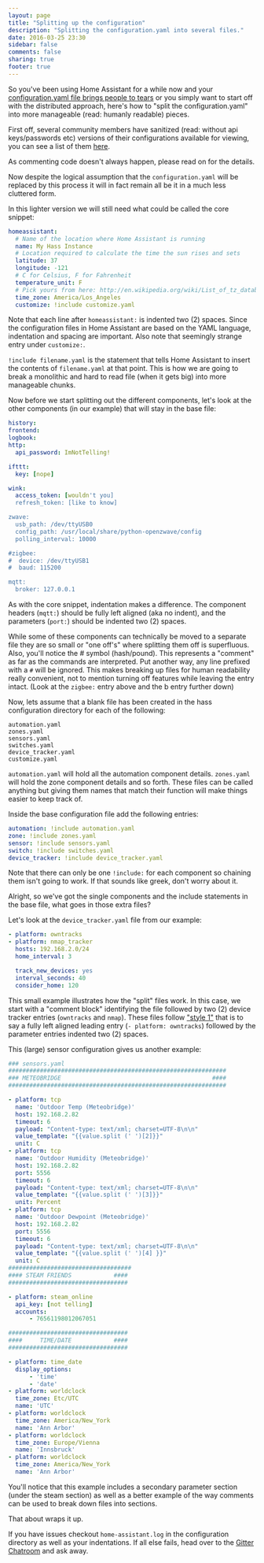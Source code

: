```yaml
---
layout: page
title: "Splitting up the configuration"
description: "Splitting the configuration.yaml into several files."
date: 2016-03-25 23:30
sidebar: false
comments: false
sharing: true
footer: true
---
```


So you've been using Home Assistant for a while now and your [configuration.yaml file brings people to tears](https://home-assistant.io/cookbook/configuration_yaml_from_bassclarinetl2/) or you simply want to start off with the distributed approach, here's how to "split the configuration.yaml" into more manageable (read: humanly readable) pieces.

First off, several community members have sanitized (read: without api keys/passwords etc) versions of their configurations available for viewing, you can see a list of them [here](https://home-assistant.io/cookbook/#example-configurationyaml).

As commenting code doesn't always happen, please read on for the details.

Now despite the logical assumption that the `configuration.yaml` will be replaced by this process it will in fact remain all be it in a much less cluttered form.

In this lighter version we will still need what could be called the core snippet:

```yaml
homeassistant:
  # Name of the location where Home Assistant is running
  name: My Hass Instance
  # Location required to calculate the time the sun rises and sets
  latitude: 37
  longitude: -121
  # C for Celsius, F for Fahrenheit
  temperature_unit: F
  # Pick yours from here: http://en.wikipedia.org/wiki/List_of_tz_database_time_zones
  time_zone: America/Los_Angeles
  customize: !include customize.yaml
```

Note that each line after `homeassistant:` is indented two (2) spaces. Since the configuration files in Home Assistant are based on the YAML language, indentation and spacing are important. Also note that seemingly strange entry under `customize:`.

`!include filename.yaml` is the statement that tells Home Assistant to insert the contents of `filename.yaml` at that point. This is how we are going to break a monolithic and hard to read file (when it gets big) into more manageable chunks.

Now before we start splitting out the different components, let's look at the other components (in our example) that will stay in the base file:

```yaml
history:
frontend:
logbook:
http:
  api_password: ImNotTelling!

ifttt:
  key: [nope]

wink:
  access_token: [wouldn't you]
  refresh_token: [like to know]

zwave:
  usb_path: /dev/ttyUSB0
  config_path: /usr/local/share/python-openzwave/config
  polling_interval: 10000

#zigbee:
#  device: /dev/ttyUSB1
#  baud: 115200

mqtt:
  broker: 127.0.0.1
```
As with the core snippet, indentation makes a difference. The component headers (`mqtt:`) should be fully left aligned (aka no indent), and the parameters (`port:`) should be indented two (2) spaces.

While some of these components can technically be moved to a separate file they are so small or "one off's" where splitting them off is superfluous. Also, you'll notice the # symbol (hash/pound). This represents a "comment" as far as the commands are interpreted. Put another way, any line prefixed with a `#` will be ignored. This makes breaking up files for human readability really convenient, not to mention turning off features while leaving the entry intact. (Look at the `zigbee:` entry above and the b entry further down)

Now, lets assume that a blank file has been created in the hass configuration directory for each of the following:

```text
automation.yaml
zones.yaml
sensors.yaml
switches.yaml
device_tracker.yaml
customize.yaml
```

`automation.yaml` will hold all the automation component details. `zones.yaml` will hold the zone component details and so forth. These files can be called anything but giving them names that match their function will make things easier to keep track of.

Inside the base configuration file add the following entries:

```yaml
automation: !include automation.yaml
zone: !include zones.yaml
sensor: !include sensors.yaml
switch: !include switches.yaml
device_tracker: !include device_tracker.yaml
```

Note that there can only be one `!include:` for each component so chaining them isn't going to work. If that sounds like greek, don't worry about it.

Alright, so we've got the single components and the include statements in the base file, what goes in those extra files?

Let's look at the `device_tracker.yaml` file from our example:

```yaml
- platform: owntracks
- platform: nmap_tracker
  hosts: 192.168.2.0/24
  home_interval: 3

  track_new_devices: yes
  interval_seconds: 40
  consider_home: 120
```

This small example illustrates how the "split" files work. In this case, we start with a "comment block" identifying the file followed by two (2) device tracker entries (`owntracks` and `nmap`). These files follow ["style 1"](/getting-started/devices/#style-2-list-each-device-separately) that is to say a fully left aligned leading entry (`- platform: owntracks`) followed by the parameter entries indented two (2) spaces. 

This (large) sensor configuration gives us another example:

```yaml
### sensors.yaml
##############################################################
### METEOBRIDGE                                           ####
##############################################################

- platform: tcp
  name: 'Outdoor Temp (Meteobridge)'
  host: 192.168.2.82
  timeout: 6
  payload: "Content-type: text/xml; charset=UTF-8\n\n"
  value_template: "{{value.split (' ')[2]}}"
  unit: C
- platform: tcp
  name: 'Outdoor Humidity (Meteobridge)'
  host: 192.168.2.82
  port: 5556
  timeout: 6
  payload: "Content-type: text/xml; charset=UTF-8\n\n"
  value_template: "{{value.split (' ')[3]}}"
  unit: Percent
- platform: tcp
  name: 'Outdoor Dewpoint (Meteobridge)'
  host: 192.168.2.82
  port: 5556
  timeout: 6
  payload: "Content-type: text/xml; charset=UTF-8\n\n"
  value_template: "{{value.split (' ')[4] }}"
  unit: C
###################################
#### STEAM FRIENDS            ####
##################################

- platform: steam_online
  api_key: [not telling]
  accounts:
      - 76561198012067051

##################################
####     TIME/DATE            ####
##################################

- platform: time_date
  display_options:
      - 'time'
      - 'date'
- platform: worldclock
  time_zone: Etc/UTC
  name: 'UTC'
- platform: worldclock
  time_zone: America/New_York
  name: 'Ann Arbor'
- platform: worldclock
  time_zone: Europe/Vienna
  name: 'Innsbruck'
- platform: worldclock
  time_zone: America/New_York
  name: 'Ann Arbor'
```

You'll notice that this example includes a secondary parameter section (under the steam section) as well as a better example of the way comments can be used to break down files into sections.

That about wraps it up.

If you have issues checkout `home-assistant.log` in the configuration directory as well as your indentations. If all else fails, head over to the [Gitter Chatroom](https://gitter.im/balloob/home-assistant) and ask away.

